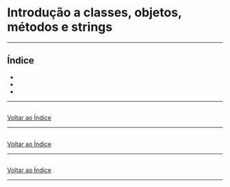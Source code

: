 # Introdução a classes, objetos, métodos e strings


---

## <a name="indice">Índice</a>

- [](#parte1)   
- [](#parte2)   
- [](#parte3)   

---

## <a name="parte1"></a>


[Voltar ao Índice](#indice)

---

## <a name="parte2"></a>


[Voltar ao Índice](#indice)

---

## <a name="parte3"></a>


[Voltar ao Índice](#indice)

---
